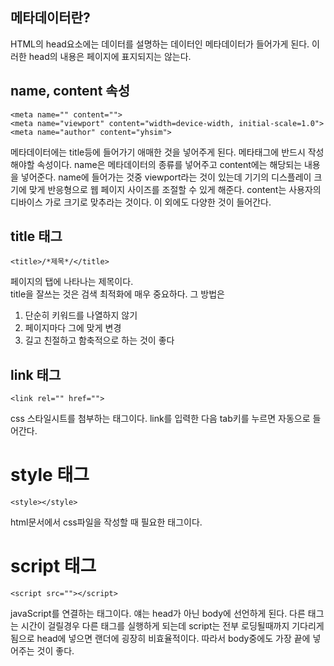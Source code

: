 ## 메타데이터란?

HTML의 head요소에는 데이터를 설명하는 데이터인 메타데이터가 들어가게 된다. 
이러한 head의 내용은 페이지에 표지되지는 않는다. 


## name, content 속성

    <meta name="" content="">
    <meta name="viewport" content="width=device-width, initial-scale=1.0">
    <meta name="author" content="yhsim">

메타데이터에는 title등에 들어가기 애매한 것을 넣어주게 된다. 
메타태그에 반드시 작성해야할 속성이다. 
name은 메타데이터의 종류를 넣어주고 
content에는 해당되는 내용을 넣어준다. 
name에 들어가는 것중 viewport라는 것이 있는데 기기의 디스플레이 크기에 맞게 반응형으로 웹 페이지 사이즈를 조절할 수 있게 해준다.
content는 사용자의 디바이스 가로 크기로 맞추라는 것이다.
이 외에도 다양한 것이 들어간다.

## title 태그

    <title>/*제목*/</title>

페이지의 탭에 나타나는 제목이다.  
title을 잘쓰는 것은 검색 최적화에 매우 중요하다. 
그 방법은  
1. 단순히 키워드를 나열하지 않기
2. 페이지마다 그에 맞게 변경
3. 길고 친절하고 함축적으로 하는 것이 좋다


## link 태그

    <link rel="" href="">

css 스타일시트를 첨부하는 태그이다.
link를 입력한 다음 tab키를 누르면 자동으로 들어간다.


# style 태그

    <style></style>

html문서에서 css파일을 작성할 때 필요한 태그이다.


# script 태그

    <script src=""></script>

javaScript를 연결하는 태그이다.
얘는 head가 아닌 body에 선언하게 된다. 
다른 태그는 시간이 걸릴경우 다른 태그를 실행하게 되는데 script는 전부 로딩될때까지 기다리게 됨으로 head에 넣으면 랜더에 굉장히 비효율적이다. 따라서 body중에도 가장 끝에 넣어주는 것이 좋다.    

